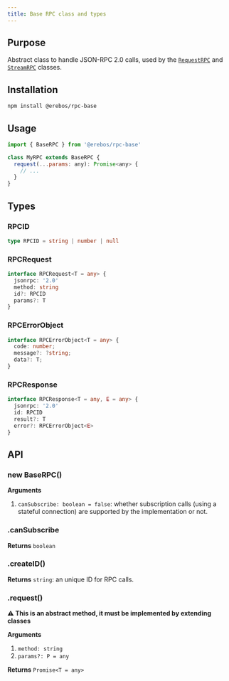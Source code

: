 ```yaml
---
title: Base RPC class and types
---
```


## Purpose

Abstract class to handle JSON-RPC 2.0 calls, used by the [`RequestRPC`](rpc-request.md) and [`StreamRPC`](rpc-stream.md) classes.

## Installation

```sh
npm install @erebos/rpc-base
```

## Usage

```javascript
import { BaseRPC } from '@erebos/rpc-base'

class MyRPC extends BaseRPC {
  request(...params: any): Promise<any> {
    // ...
  }
}
```

## Types

### RPCID

```typescript
type RPCID = string | number | null
```

### RPCRequest

```typescript
interface RPCRequest<T = any> {
  jsonrpc: '2.0'
  method: string
  id?: RPCID
  params?: T
}
```

### RPCErrorObject

```typescript
interface RPCErrorObject<T = any> {
  code: number;
  message?: ?string;
  data?: T;
}
```

### RPCResponse

```typescript
interface RPCResponse<T = any, E = any> {
  jsonrpc: '2.0'
  id: RPCID
  result?: T
  error?: RPCErrorObject<E>
}
```

## API

### new BaseRPC()

**Arguments**

1.  `canSubscribe: boolean = false`: whether subscription calls (using a stateful connection) are supported by the implementation or not.

### .canSubscribe

**Returns** `boolean`

### .createID()

**Returns** `string`: an unique ID for RPC calls.

### .request()

**⚠️ This is an abstract method, it must be implemented by extending classes**

**Arguments**

1. `method: string`
1. `params?: P = any`

**Returns** `Promise<T = any>`
